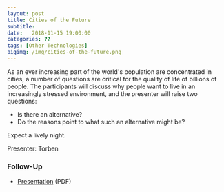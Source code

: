 ```yaml
---
layout: post
title: Cities of the Future
subtitle: 
date:   2018-11-15 19:00:00
categories: ??
tags: [Other Technologies]
bigimg: /img/cities-of-the-future.png
---
```


As an ever increasing part of the world's population are concentrated in cities, a number of questions are critical for the quality of life of billions of people. The participants will discuss why people want to live in an increasingly stressed environment, and the presenter will raise two questions: 

* Is there an alternative?
* Do the reasons point to what such an alternative might be? 

Expect a lively night.

Presenter: Torben

### Follow-Up

* [Presentation](/assets/present/2018/future-of-cities.pdf) (PDF)
